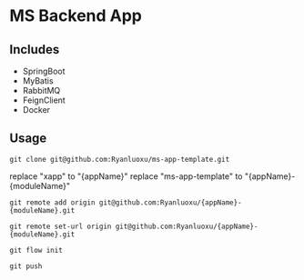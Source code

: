 # MS Backend App

## Includes
- SpringBoot
- MyBatis
- RabbitMQ
- FeignClient
- Docker

## Usage

```shell script
git clone git@github.com:Ryanluoxu/ms-app-template.git
```

replace "xapp" to "{appName}"
replace "ms-app-template" to "{appName}-{moduleName}"

```shell script
git remote add origin git@github.com:Ryanluoxu/{appName}-{moduleName}.git
```

```shell script
git remote set-url origin git@github.com:Ryanluoxu/{appName}-{moduleName}.git
```

```shell script
git flow init
```

```shell script
git push
```